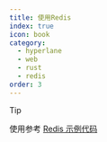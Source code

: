 ```yaml
---
title: 使用Redis
index: true
icon: book
category:
  - hyperlane
  - web
  - rust
  - redis
order: 3
---
```


> [!tip]
> 使用参考 [Redis 示例代码](https://github.com/ltpp-universe/hyperlane-quick-start/tree/redis)
